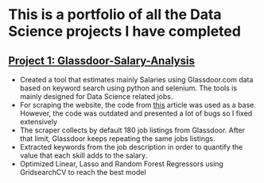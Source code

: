 # This is a portfolio of all the Data Science projects I have completed

## [Project 1: Glassdoor-Salary-Analysis](https://github.com/MarlinMyrte/Glassdoor-Salary-Analysis)

- Created a tool that estimates mainly Salaries using Glassdoor.com data based on keyword search using python and selenium. The tools is mainly designed for Data Science related jobs.
- For scraping the website, the code from [this](https://towardsdatascience.com/selenium-tutorial-scraping-glassdoor-com-in-10-minutes-3d0915c6d905) article was used as a base. However, the code was outdated and presented a lot of bugs so I fixed extensively
- The scraper collects by default 180 job listings from Glassdoor. After that limit, Glassdoor keeps repeating the same jobs listings.
- Extracted keywords from the job description in order to quantify the value that each skill adds to the salary.
- Optimized Linear, Lasso and Random Forest Regressors using GridsearchCV to reach the best model

